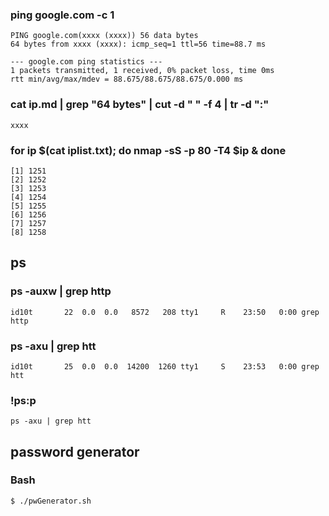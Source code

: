 ### ping google.com -c 1
```
PING google.com(xxxx (xxxx)) 56 data bytes
64 bytes from xxxx (xxxx): icmp_seq=1 ttl=56 time=88.7 ms

--- google.com ping statistics ---
1 packets transmitted, 1 received, 0% packet loss, time 0ms
rtt min/avg/max/mdev = 88.675/88.675/88.675/0.000 ms
```

### cat ip.md | grep "64 bytes" | cut -d " " -f 4 | tr -d ":"
```
xxxx
```

### for ip $(cat iplist.txt); do nmap -sS -p 80 -T4 $ip & done
```
[1] 1251
[2] 1252
[3] 1253
[4] 1254
[5] 1255
[6] 1256
[7] 1257
[8] 1258
```

## ps

### ps -auxw | grep http 

```
id10t       22  0.0  0.0   8572   208 tty1     R    23:50   0:00 grep http
```

### ps -axu | grep htt

```
id10t       25  0.0  0.0  14200  1260 tty1     S    23:53   0:00 grep htt 
```

### !ps:p
```
ps -axu | grep htt
```

## password generator

### Bash
```console
$ ./pwGenerator.sh
```



































